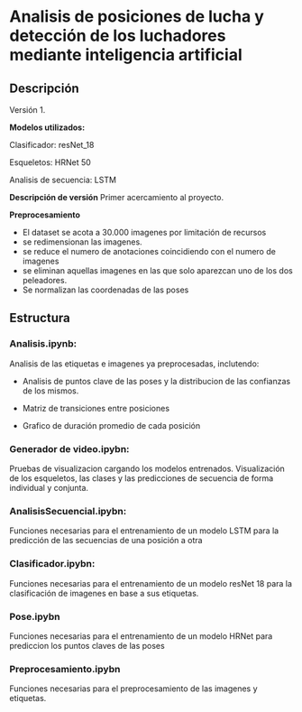 # Analisis de posiciones de lucha y detección de los luchadores mediante inteligencia artificial
## Descripción

Versión 1. 

**Modelos utilizados:**

Clasificador:  resNet_18

Esqueletos:  HRNet 50

Analisis de secuencia:  LSTM

**Descripción de versión**
Primer acercamiento al proyecto.

**Preprocesamiento** 
- El dataset se acota a 30.000 imagenes por limitación de recursos
- se redimensionan las imagenes.
- se reduce el numero de anotaciones coincidiendo con el numero de imagenes
- se eliminan aquellas imagenes en las que solo aparezcan uno de los dos peleadores.
- Se normalizan las coordenadas de las poses

## Estructura
### Analisis.ipynb:

Analisis de las etiquetas e imagenes ya preprocesadas, inclutendo:

- Analisis de puntos clave de las poses y la distribucion de las confianzas de los mismos. 

- Matriz de transiciones entre posiciones

- Grafico de duración promedio de cada posición

### Generador de video.ipybn:

Pruebas de visualizacion cargando los modelos entrenados. Visualización de los esqueletos, las clases y las predicciones de secuencia de forma individual y conjunta. 

### AnalisisSecuencial.ipybn:

Funciones necesarias para el entrenamiento de un modelo LSTM para la predicción de las secuencias de una posición a otra
### Clasificador.ipybn:

Funciones necesarias para el entrenamiento de un modelo resNet 18 para la clasificación de imagenes en base a sus etiquetas. 
### Pose.ipybn

Funciones necesarias para el entrenamiento de un modelo HRNet para prediccion los puntos claves de las poses 
### Preprocesamiento.ipybn

Funciones necesarias para el preprocesamiento de las imagenes y etiquetas.
